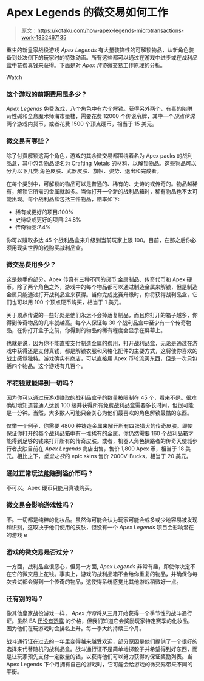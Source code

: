 # Apex Legends 的微交易如何工作

> 原文：<https://kotaku.com/how-apex-legends-microtransactions-work-1832467135>

重生的新皇家战役游戏 *Apex Legends* 有大量装饰性的可解锁物品，从新角色装备到处决倒下的玩家时的特殊动画。所有这些都可以通过在游戏中进步或在战利品盒中花费真钱来获得。下面是对 *Apex 传奇*微交易工作原理的分析。

Watch

### 这个游戏的前期费用是多少？

*Apex Legends* 免费游戏，八个角色中有六个解锁。获得另外两个，有毒的陷阱苛性碱和全息魔术师海市蜃楼，需要花费 12000 个传说令牌，其中一个*顶点传说*两个游戏内货币，或者花费 1500 个顶点硬币，相当于 15 美元。

### **微交易有哪些？**

除了付费解锁这两个角色，游戏的其余微交易都围绕着名为 Apex packs 的战利品盒，其中包含物品或名为 Crafting Metals 的材料，以解锁物品。这些物品可以分为以下几类:角色皮肤、武器皮肤、旗帜、姿势、退出和完成者。

在每个类别中，可解锁的物品可以是普通的、稀有的、史诗的或传奇的。物品越稀有，解锁它所需的金属就越多。当你打开一个新的战利品箱时，稀有物品也不太可能出现。每个战利品盒包括三件物品，赔率如下:

*   稀有或更好的项目:100%
*   史诗级或更好的项目:24.8%
*   传奇物品:7.4%

你可以赚取多达 45 个战利品盒来升级到当前玩家上限 100。目前，在那之后你必须用现实世界的钱购买战利品盒。

### **微交易费用多少？**

这是棘手的部分。Apex 传奇有三种不同的货币:金属制品、传奇代币和 Apex 硬币。除了两个角色之外，游戏中的每个物品都可以通过制造金属来解锁，但是制造金属只能通过打开战利品盒来获得。当你完成比赛升级时，你将获得战利品盒，它们也可以用 100 个顶点硬币购买，相当于 1 美元。

关于顶点传说的一些好处是他们永远不会掉落复制品，而且你打开的箱子越多，你得到传奇物品的几率就越高。每个人保证每 30 个战利品盒中至少有一个传奇物品，在你打开盒子之前，你得到的物品的稀有程度会显示在屏幕上。

也就是说，因为你不能直接支付制造金属的费用，打开战利品盒，无论是通过在游戏中获得还是支付真钱，都是解锁衣服和风格化配件的主要方式，这将使你喜欢的战士感觉独特。游戏确实有商店，可以直接用 Apex 币轮流买东西，但是一次只包括四个物品。这个游戏有几百个。

### 不花钱就能得到一切吗？

因为你可以通过玩游戏赚取的战利品盒子的数量被限制在 45 个，看来不是。很难确切地知道普通人达到 100 级并获得所有免费战利品盒需要多长时间，但很可能是一分钟。当然，大多数人可能只会关心为他们最喜欢的角色解锁最酷的东西。

仅举一个例子，你需要 4800 种铸造金属来解开所有四张猎犬的传奇皮肤。即使保证你打开的每个战利品箱中有一堆稀有的金属，你仍然需要 160 个战利品箱才能得到足够的钱来打开所有的传奇皮肤。或者，机器人角色探路者的传奇天使城步行者皮肤目前在 *Apex Legends* 商店出售，售价 1,800 Apex 币，相当于 18 美元。相比之下，*堡垒之夜*的 epic skins 售价 2000V-Bucks，相当于 20 美元。

### **通过正常玩法能赚到溢价币吗？**

不可以。Apex 硬币只能用真钱购买。

### 微交易会影响游戏性吗？

不。一切都是纯粹的化妆品。虽然你可能会认为玩家可能会或多或少地容易被发现和识别，这取决于他们使用的皮肤，但没有一个 *Apex Legends* 项目会影响潜在的游戏 e

### **游戏的微交易是否过分？**

一方面，战利品盒很恶心，但另一方面, *Apex Legends* 非常有趣，即使你决定不在它的微交易上花钱。事实上，游戏的战利品箱不会给你重复的物品，并确保你每次尝试都会得到一个传奇的物品，这使得系统感觉比其他游戏稍微好一点。

### 还有别的吗？

像其他皇家战役游戏一样， *Apex 传奇*将从三月开始获得一个季节性的战斗通行证。虽然 EA [还没有透露](https://www.ea.com/en-gb/games/apex-legends/about/frequently-asked-questions#q4) 的价格，但我们知道它会奖励玩家特定赛季的化妆品，因为他们在玩游戏时会排名上升。每一季大约持续三个月。

战斗通行证在过去的一年里变得越来越受欢迎，部分原因是他们提供了一个很好的选择来代替随机的战利品盒。战斗通行证不是简单地掷骰子并希望得到好东西，而是让玩家预先支付一定数量的钱，以获得他们可以努力获得的保证奖励列表。当 Apex Legends 下个月拥有自己的游戏时，它可能会给游戏的微交易带来不同的平衡。